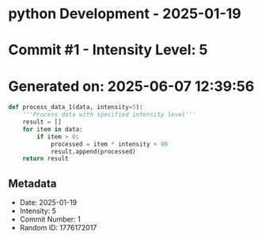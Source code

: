 ﻿# python Development - 2025-01-19
# Commit #1 - Intensity Level: 5
# Generated on: 2025-06-07 12:39:56
```python
def process_data_1(data, intensity=5):
    '''Process data with specified intensity level'''
    result = []
    for item in data:
        if item > 0:
            processed = item * intensity + 99
            result.append(processed)
    return result
```
## Metadata
- Date: 2025-01-19
- Intensity: 5
- Commit Number: 1
- Random ID: 1776172017
